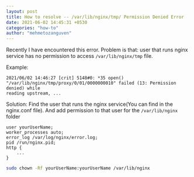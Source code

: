 ```yaml
---
layout: post
title: How to resolve -- /var/lib/nginx/tmp/ Permission Denied Error
date: 2021-06-02 14:45:31 +0530
categories: "how-to"
author: "mehmetozanguven"
---
```


Recently I have encountered this error. Problem is that: user that runs nginx service has no permission to access `/var/lib/nginx/tmp` file.

Example:

```wiki
2021/06/02 14:46:27 [crit] 5148#0: *35 open()
"/var/lib/nginx/tmp/proxy/0/01/0000000010" failed (13: Permission denied) while
reading upstream, ...
```

Solution: Find the user that runs the nginx service(You can find in the nginx.conf file). And add permission to that user for the `/var/lib/nginx` folder

```nginx
user yourUserName;
worker_processes auto;
error_log /var/log/nginx/error.log;
pid /run/nginx.pid;
http {
    ...
}
```

```bash
sudo chown -Rf yourUserName:yourUserName /var/lib/nginx
```
